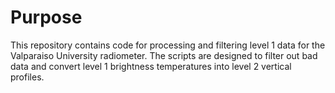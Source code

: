 # Purpose
This repository contains code for processing and filtering level 1 data for the Valparaiso University radiometer. The scripts are designed to filter out bad data and convert level 1 brightness temperatures into level 2 vertical profiles.
